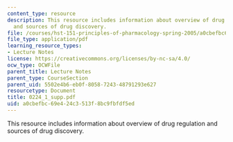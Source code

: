 ```yaml
---
content_type: resource
description: This resource includes information about overview of drug regulation
  and sources of drug discovery.
file: /courses/hst-151-principles-of-pharmacology-spring-2005/a0cbefbc69e424c3513f8bc9fbfdf5ed_0224_1_supp.pdf
file_type: application/pdf
learning_resource_types:
- Lecture Notes
license: https://creativecommons.org/licenses/by-nc-sa/4.0/
ocw_type: OCWFile
parent_title: Lecture Notes
parent_type: CourseSection
parent_uid: 5502e4b6-eb0f-8058-7243-48791293e627
resourcetype: Document
title: 0224_1_supp.pdf
uid: a0cbefbc-69e4-24c3-513f-8bc9fbfdf5ed
---
```

This resource includes information about overview of drug regulation and sources of drug discovery.